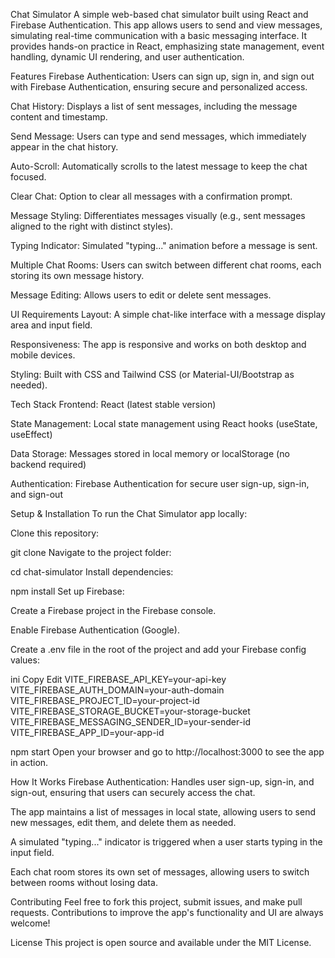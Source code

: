 Chat Simulator
A simple web-based chat simulator built using React and Firebase Authentication. This app allows users to send and view messages, simulating real-time communication with a basic messaging interface. It provides hands-on practice in React, emphasizing state management, event handling, dynamic UI rendering, and user authentication.

Features
Firebase Authentication: Users can sign up, sign in, and sign out with Firebase Authentication, ensuring secure and personalized access.

Chat History: Displays a list of sent messages, including the message content and timestamp.

Send Message: Users can type and send messages, which immediately appear in the chat history.

Auto-Scroll: Automatically scrolls to the latest message to keep the chat focused.

Clear Chat: Option to clear all messages with a confirmation prompt.

Message Styling: Differentiates messages visually (e.g., sent messages aligned to the right with distinct styles).

Typing Indicator: Simulated "typing..." animation before a message is sent.

Multiple Chat Rooms: Users can switch between different chat rooms, each storing its own message history.

Message Editing: Allows users to edit or delete sent messages.

UI Requirements
Layout: A simple chat-like interface with a message display area and input field.

Responsiveness: The app is responsive and works on both desktop and mobile devices.

Styling: Built with CSS and Tailwind CSS (or Material-UI/Bootstrap as needed).

Tech Stack
Frontend: React (latest stable version)

State Management: Local state management using React hooks (useState, useEffect)

Data Storage: Messages stored in local memory or localStorage (no backend required)

Authentication: Firebase Authentication for secure user sign-up, sign-in, and sign-out

Setup & Installation
To run the Chat Simulator app locally:

Clone this repository:


git clone <repository-url>
Navigate to the project folder:


cd chat-simulator
Install dependencies:


npm install
Set up Firebase:

Create a Firebase project in the Firebase console.

Enable Firebase Authentication (Google).

Create a .env file in the root of the project and add your Firebase config values:

ini
Copy
Edit
VITE_FIREBASE_API_KEY=your-api-key
VITE_FIREBASE_AUTH_DOMAIN=your-auth-domain
VITE_FIREBASE_PROJECT_ID=your-project-id
VITE_FIREBASE_STORAGE_BUCKET=your-storage-bucket
VITE_FIREBASE_MESSAGING_SENDER_ID=your-sender-id
VITE_FIREBASE_APP_ID=your-app-id


npm start
Open your browser and go to http://localhost:3000 to see the app in action.

How It Works
Firebase Authentication: Handles user sign-up, sign-in, and sign-out, ensuring that users can securely access the chat.

The app maintains a list of messages in local state, allowing users to send new messages, edit them, and delete them as needed.

A simulated "typing..." indicator is triggered when a user starts typing in the input field.

Each chat room stores its own set of messages, allowing users to switch between rooms without losing data.

Contributing
Feel free to fork this project, submit issues, and make pull requests. Contributions to improve the app's functionality and UI are always welcome!

License
This project is open source and available under the MIT License.